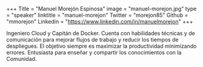 +++
Title = "Manuel Morejón Espinosa"
image = "manuel-morejon.jpg"
type = "speaker"
linktitle = "manuel-morejon"
Twitter = "morejon85"
Github = "mmorejon"
Linkedin = "https://www.linkedin.com/in/manuelmorejon"
+++

Ingeniero Cloud y Capitán de Docker. Cuenta con habilidades técnicas y de comunicación para mejorar flujos de trabajo y reducir los tiempos de despliegues. El objetivo siempre es maximizar la productividad minimizando errores. Entusiasta para enseñar y compartir los conocimientos con la Comunidad.
